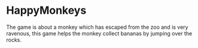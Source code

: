 # HappyMonkeys
The game is about a monkey which has escaped from the zoo and is very ravenous, this game helps the monkey collect bananas by jumping over the rocks.
